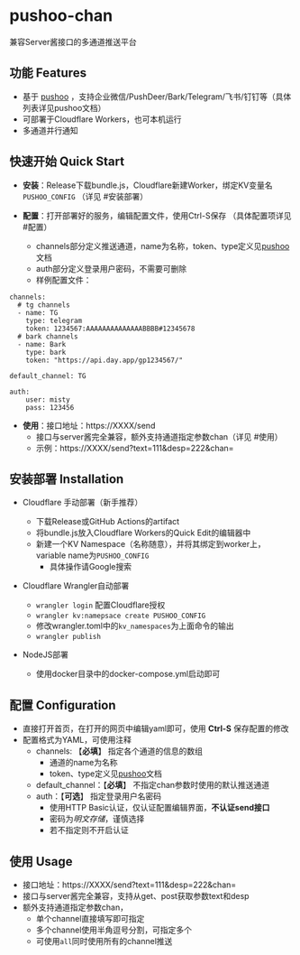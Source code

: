 # pushoo-chan

兼容Server酱接口的多通道推送平台

## 功能 Features

- 基于 [pushoo](https://pushoo.js.org/) ，支持企业微信/PushDeer/Bark/Telegram/飞书/钉钉等（具体列表详见pushoo文档）
- 可部署于Cloudflare Workers，也可本机运行
- 多通道并行通知

## 快速开始 Quick Start

- **安装**：Release下载bundle.js，Cloudflare新建Worker，绑定KV变量名`PUSHOO_CONFIG` （详见 #安装部署）

- **配置**：打开部署好的服务，编辑配置文件，使用Ctrl-S保存 （具体配置项详见 #配置）
  - channels部分定义推送通道，name为名称，token、type定义见[pushoo](https://pushoo.js.org/)文档
  - auth部分定义登录用户密码，不需要可删除
  - 样例配置文件：
```
channels:
  # tg channels
  - name: TG
    type: telegram
    token: 1234567:AAAAAAAAAAAAAABBBB#12345678
  # bark channels
  - name: Bark
    type: bark
    token: "https://api.day.app/gp1234567/"

default_channel: TG

auth:
    user: misty
    pass: 123456
```
- **使用**：接口地址：https://XXXX/send
  - 接口与server酱完全兼容，额外支持通道指定参数chan（详见 #使用）
  - 示例：https://XXXX/send?text=111&desp=222&chan=


## 安装部署 Installation

- Cloudflare 手动部署（新手推荐）
  - 下载Release或GitHub Actions的artifact
  - 将bundle.js放入Cloudflare Workers的Quick Edit的编辑器中
  - 新建一个KV Namespace（名称随意），并将其绑定到worker上，variable name为`PUSHOO_CONFIG`
    - 具体操作请Google搜索

- Cloudflare Wrangler自动部署
  - `wrangler login` 配置Cloudflare授权
  - `wrangler kv:namepsace create PUSHOO_CONFIG`
  - 修改wrangler.toml中的`kv_namespaces`为上面命令的输出
  - `wrangler publish`

- NodeJS部署
  - 使用docker目录中的docker-compose.yml启动即可

## 配置 Configuration

- 直接打开首页，在打开的网页中编辑yaml即可，使用 **Ctrl-S** 保存配置的修改
- 配置格式为YAML，可使用注释
  - channels: 【**必填**】 指定各个通道的信息的数组
    - 通道的name为名称
    - token、type定义见[pushoo](https://pushoo.js.org/)文档
  - default_channel：【**必填**】 不指定chan参数时使用的默认推送通道
  - auth：【**可选**】 指定登录用户名密码
    - 使用HTTP Basic认证，仅认证配置编辑界面，**不认证send接口**
    - 密码为*明文存储*，谨慎选择
    - 若不指定则不开启认证

## 使用 Usage

- 接口地址：https://XXXX/send?text=111&desp=222&chan=
- 接口与server酱完全兼容，支持从get、post获取参数text和desp
- 额外支持通道指定参数chan，
  - 单个channel直接填写即可指定
  - 多个channel使用半角逗号分割，可指定多个
  - 可使用`all`同时使用所有的channel推送